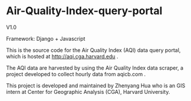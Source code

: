 Air-Quality-Index-query-portal
==============================

V1.0

Framework: Django + Javascript

This is the source code for the Air Quality Index (AQI) data query portal, which is hosted at http://aqi.cga.harvard.edu .

The AQI data are harvested by using the Air Quality Index data scraper, a project developed to collect hourly data from aqicb.com .

This project is developed and maintained by Zhenyang Hua who is an GIS intern at Center for Geographic Analysis (CGA), Harvard University.
